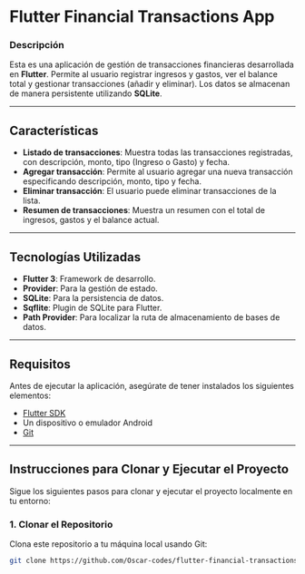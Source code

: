 # Flutter Financial Transactions App

### Descripción

Esta es una aplicación de gestión de transacciones financieras desarrollada en **Flutter**. Permite al usuario registrar ingresos y gastos, ver el balance total y gestionar transacciones (añadir y eliminar). Los datos se almacenan de manera persistente utilizando **SQLite**.

---

## Características

- **Listado de transacciones**: Muestra todas las transacciones registradas, con descripción, monto, tipo (Ingreso o Gasto) y fecha.
- **Agregar transacción**: Permite al usuario agregar una nueva transacción especificando descripción, monto, tipo y fecha.
- **Eliminar transacción**: El usuario puede eliminar transacciones de la lista.
- **Resumen de transacciones**: Muestra un resumen con el total de ingresos, gastos y el balance actual.

---

## Tecnologías Utilizadas

- **Flutter 3**: Framework de desarrollo.
- **Provider**: Para la gestión de estado.
- **SQLite**: Para la persistencia de datos.
- **Sqflite**: Plugin de SQLite para Flutter.
- **Path Provider**: Para localizar la ruta de almacenamiento de bases de datos.

---

## Requisitos

Antes de ejecutar la aplicación, asegúrate de tener instalados los siguientes elementos:

- [Flutter SDK](https://docs.flutter.dev/get-started/install)
- Un dispositivo o emulador Android
- [Git](https://git-scm.com/)

---

## Instrucciones para Clonar y Ejecutar el Proyecto

Sigue los siguientes pasos para clonar y ejecutar el proyecto localmente en tu entorno:

### 1. Clonar el Repositorio

Clona este repositorio a tu máquina local usando Git:

```bash
git clone https://github.com/Oscar-codes/flutter-financial-transactions-app.git
